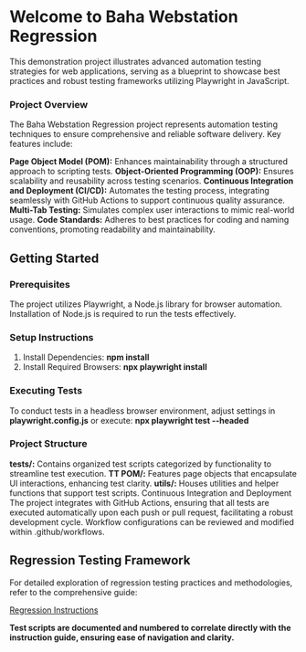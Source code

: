 # Welcome to Baha Webstation Regression

This demonstration project illustrates advanced automation testing strategies for web applications, serving as a blueprint to showcase best practices and robust testing frameworks utilizing Playwright in JavaScript.

### Project Overview

The Baha Webstation Regression project represents automation testing techniques to ensure comprehensive and reliable software delivery. Key features include:

**Page Object Model (POM):** Enhances maintainability through a structured approach to scripting tests.
**Object-Oriented Programming (OOP):** Ensures scalability and reusability across testing scenarios.
**Continuous Integration and Deployment (CI/CD):** Automates the testing process, integrating seamlessly with GitHub Actions to support continuous quality assurance.
**Multi-Tab Testing:** Simulates complex user interactions to mimic real-world usage.
**Code Standards:** Adheres to best practices for coding and naming conventions, promoting readability and maintainability.

## Getting Started

### Prerequisites

The project utilizes Playwright, a Node.js library for browser automation. Installation of Node.js is required to run the tests effectively.

### Setup Instructions

1. Install Dependencies: **npm install**
2. Install Required Browsers: **npx playwright install**

### Executing Tests

To conduct tests in a headless browser environment, adjust settings in **playwright.config.js** or execute: **npx playwright test --headed**

### Project Structure

**tests/:** Contains organized test scripts categorized by functionality to streamline test execution.
**TT POM/:** Features page objects that encapsulate UI interactions, enhancing test clarity.
**utils/:** Houses utilities and helper functions that support test scripts.
Continuous Integration and Deployment
The project integrates with GitHub Actions, ensuring that all tests are executed automatically upon each push or pull request, facilitating a robust development cycle. Workflow configurations can be reviewed and modified within .github/workflows.

## Regression Testing Framework

For detailed exploration of regression testing practices and methodologies, refer to the comprehensive guide:

[Regression Instructions](./Regression_instructions/Regression_instructions.docx)

**Test scripts are documented and numbered to correlate directly with the instruction guide, ensuring ease of navigation and clarity.**
